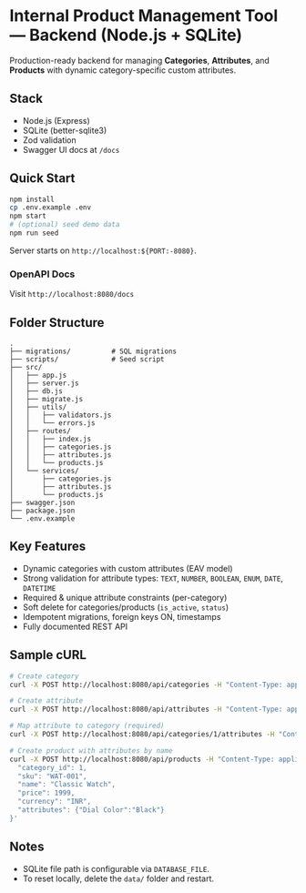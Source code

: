 # Internal Product Management Tool — Backend (Node.js + SQLite)

Production-ready backend for managing **Categories**, **Attributes**, and **Products** with dynamic category-specific custom attributes.

## Stack
- Node.js (Express)
- SQLite (better-sqlite3)
- Zod validation
- Swagger UI docs at `/docs`

## Quick Start
```bash
npm install
cp .env.example .env
npm start
# (optional) seed demo data
npm run seed
```

Server starts on `http://localhost:${PORT:-8080}`.

### OpenAPI Docs
Visit `http://localhost:8080/docs`

## Folder Structure
```
.
├── migrations/          # SQL migrations
├── scripts/             # Seed script
├── src/
│   ├── app.js
│   ├── server.js
│   ├── db.js
│   ├── migrate.js
│   ├── utils/
│   │   ├── validators.js
│   │   └── errors.js
│   ├── routes/
│   │   ├── index.js
│   │   ├── categories.js
│   │   ├── attributes.js
│   │   └── products.js
│   └── services/
│       ├── categories.js
│       ├── attributes.js
│       └── products.js
├── swagger.json
├── package.json
└── .env.example
```

## Key Features
- Dynamic categories with custom attributes (EAV model)
- Strong validation for attribute types: `TEXT`, `NUMBER`, `BOOLEAN`, `ENUM`, `DATE`, `DATETIME`
- Required & unique attribute constraints (per-category)
- Soft delete for categories/products (`is_active`, `status`)
- Idempotent migrations, foreign keys ON, timestamps
- Fully documented REST API

## Sample cURL
```bash
# Create category
curl -X POST http://localhost:8080/api/categories -H "Content-Type: application/json" -d '{"name":"Watches","description":"Watches cat."}'

# Create attribute
curl -X POST http://localhost:8080/api/attributes -H "Content-Type: application/json" -d '{"name":"Dial Color","data_type":"TEXT"}'

# Map attribute to category (required)
curl -X POST http://localhost:8080/api/categories/1/attributes -H "Content-Type: application/json" -d '{"attribute_id":1,"is_required":true,"is_unique":false,"position":1}'

# Create product with attributes by name
curl -X POST http://localhost:8080/api/products -H "Content-Type: application/json" -d '{
  "category_id": 1,
  "sku": "WAT-001",
  "name": "Classic Watch",
  "price": 1999,
  "currency": "INR",
  "attributes": {"Dial Color":"Black"}
}'
```

## Notes
- SQLite file path is configurable via `DATABASE_FILE`.
- To reset locally, delete the `data/` folder and restart.
